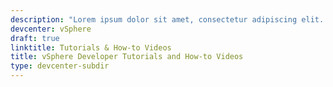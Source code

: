 ```yaml
---
description: "Lorem ipsum dolor sit amet, consectetur adipiscing elit. Quisque laoreet tempor dolor et dignissim. Nunc eleifend nibh in mauris euismod, at tristique odio efficitur. Cras."
devcenter: vSphere
draft: true
linktitle: Tutorials & How-to Videos
title: vSphere Developer Tutorials and How-to Videos
type: devcenter-subdir
---
```

